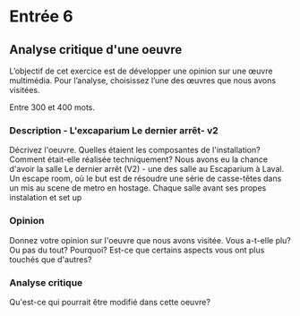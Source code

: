 # Entrée 6
## Analyse critique d'une oeuvre

L’objectif de cet exercice est de développer une opinion sur une œuvre multimédia. Pour l’analyse, choisissez l’une des œuvres que nous avons visitées. 

Entre 300 et 400 mots. 

### Description - L'excaparium Le dernier arrêt- v2
Décrivez l'oeuvre. Quelles étaient les composantes de l'installation? Comment était-elle réalisée techniquement? 
Nous avons eu la chance d'avoir la salle Le dernier arrêt (V2) - une des salle au Escaparium à Laval. Un escape room, où le but est de résoudre une série de casse-têtes dans un mis au scene de metro en hostage. Chaque salle avant ses propes instalation et set up

### Opinion
Donnez votre opinion sur l'oeuvre que nous avons visitée. Vous a-t-elle plu? Ou pas du tout? Pourquoi? Est-ce que certains aspects vous ont plus touchés que d'autres? 

### Analyse critique
Qu'est-ce qui pourrait être modifié dans cette oeuvre? 
